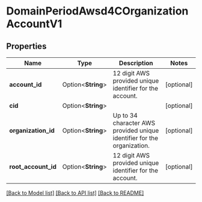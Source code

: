 # DomainPeriodAwsd4COrganizationAccountV1

## Properties

Name | Type | Description | Notes
------------ | ------------- | ------------- | -------------
**account_id** | Option<**String**> | 12 digit AWS provided unique identifier for the account. | [optional]
**cid** | Option<**String**> |  | [optional]
**organization_id** | Option<**String**> | Up to 34 character AWS provided unique identifier for the organization. | [optional]
**root_account_id** | Option<**String**> | 12 digit AWS provided unique identifier for the account. | [optional]

[[Back to Model list]](./README.md#documentation-for-models) [[Back to API list]](./README.md#documentation-for-api-endpoints) [[Back to README]](../README.md)
